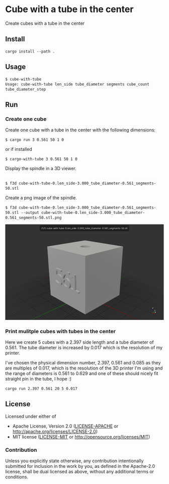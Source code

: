# Cube with a tube in the center

Create cubes with a tube in the center

## Install

```
cargo install --path .
```
## Usage

```
$ cube-with-tube
Usage: cube-with-tube len_side tube_diameter segments cube_count tube_diameter_step
```

## Run

### Create one cube

Create one cube with a tube in the center with the following dimensions:
```
$ cargo run 3 0.561 50 1 0
```

or if installed

```
$ cargo-with-tube 3 0.561 50 1 0
```

Display the spindle in a 3D viewer.
```

$ f3d cube-with-tube-0.len_side-3.000_tube_diameter-0.561_segments-50.stl
```

Create a png image of the spindle.
```
$ f3d cube-with-tube-0.len_side-3.000_tube_diameter-0.561_segments-50.stl --output cube-with-tube-0.len_side-3.000_tube_diameter-0.561_segments-50.stl.png 
```

![cargo-with-tube -- 3 0.561 50 1 0](./cube-with-tube-0.len_side-3.000_tube_diameter-0.561_segments-50.stl.png)

### Print mulitple cubes with tubes in the center

Here we create 5 cubes with a 2.397 side length and a tube diameter of 0.561.
The tube diameter is increased by 0.017 which is the resolution of my printer.

I've chosen the physical dimension number, 2.397, 0.561 and 0.085 as they are
multiples of 0.017, which is the resolution of the 3D printer I'm using and
the range of diameters is 0.561 to 0.629 and one of these should nicely fit
straight pin in the tube, I hope :)

```
cargo run 2.397 0.561 20 5 0.017
```

## License

Licensed under either of

- Apache License, Version 2.0 ([LICENSE-APACHE](LICENSE-APACHE) or http://apache.org/licenses/LICENSE-2.0)
- MIT license ([LICENSE-MIT](LICENSE-MIT) or http://opensource.org/licenses/MIT)

### Contribution

Unless you explicitly state otherwise, any contribution intentionally submitted
for inclusion in the work by you, as defined in the Apache-2.0 license, shall
be dual licensed as above, without any additional terms or conditions.
